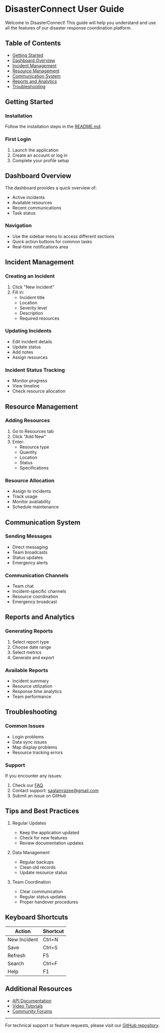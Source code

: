 # DisasterConnect User Guide

Welcome to DisasterConnect! This guide will help you understand and use all the features of our disaster response coordination platform.

## Table of Contents
- [Getting Started](#getting-started)
- [Dashboard Overview](#dashboard-overview)
- [Incident Management](#incident-management)
- [Resource Management](#resource-management)
- [Communication System](#communication-system)
- [Reports and Analytics](#reports-and-analytics)
- [Troubleshooting](#troubleshooting)

## Getting Started

### Installation
Follow the installation steps in the [README.md](../README.md).

### First Login
1. Launch the application
2. Create an account or log in
3. Complete your profile setup

## Dashboard Overview

The dashboard provides a quick overview of:
- Active incidents
- Available resources
- Recent communications
- Task status

### Navigation
- Use the sidebar menu to access different sections
- Quick action buttons for common tasks
- Real-time notifications area

## Incident Management

### Creating an Incident
1. Click "New Incident"
2. Fill in:
   - Incident title
   - Location
   - Severity level
   - Description
   - Required resources

### Updating Incidents
- Edit incident details
- Update status
- Add notes
- Assign resources

### Incident Status Tracking
- Monitor progress
- View timeline
- Check resource allocation

## Resource Management

### Adding Resources
1. Go to Resources tab
2. Click "Add New"
3. Enter:
   - Resource type
   - Quantity
   - Location
   - Status
   - Specifications

### Resource Allocation
- Assign to incidents
- Track usage
- Monitor availability
- Schedule maintenance

## Communication System

### Sending Messages
- Direct messaging
- Team broadcasts
- Status updates
- Emergency alerts

### Communication Channels
- Team chat
- Incident-specific channels
- Resource coordination
- Emergency broadcast

## Reports and Analytics

### Generating Reports
1. Select report type
2. Choose date range
3. Select metrics
4. Generate and export

### Available Reports
- Incident summary
- Resource utilization
- Response time analytics
- Team performance

## Troubleshooting

### Common Issues
- Login problems
- Data sync issues
- Map display problems
- Resource tracking errors

### Support
If you encounter any issues:
1. Check our [FAQ](FAQ.md)
2. Contact support: saqlainrazee@gmail.com
3. Submit an issue on GitHub

## Tips and Best Practices

1. Regular Updates
   - Keep the application updated
   - Check for new features
   - Review documentation updates

2. Data Management
   - Regular backups
   - Clean old records
   - Update resource status

3. Team Coordination
   - Clear communication
   - Regular status updates
   - Proper handover procedures

## Keyboard Shortcuts

| Action | Shortcut |
|--------|----------|
| New Incident | Ctrl+N |
| Save | Ctrl+S |
| Refresh | F5 |
| Search | Ctrl+F |
| Help | F1 |

## Additional Resources

- [API Documentation](API.md)
- [Video Tutorials](https://github.com/Razee4315/DisasterConnect/wiki/Tutorials)
- [Community Forums](https://github.com/Razee4315/DisasterConnect/discussions)

---

For technical support or feature requests, please visit our [GitHub repository](https://github.com/Razee4315/DisasterConnect).
